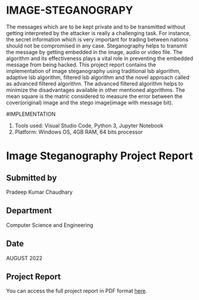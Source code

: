 # IMAGE-STEGANOGRAPY
The messages which are to be kept private and to be transmitted without getting
interpreted by the attacker is really a challenging task. For instance, the secret
information which is very important for trading between nations should not be
compromised in any case. Steganography helps to transmit the message by
getting embedded in the image, audio or video file. The algorithm and its
effectiveness plays a vital role in preventing the embedded message from being
hacked. This project report contains the implementation of image steganography
using traditional lsb algorithm, adaptive lsb algorithm, filtered lsb algorithm and
the novel approach called as advanced filtered algorithm. The advanced filtered
algorithm helps to minimize the disadvantages available in other mentioned
algorithms. The mean square is the matric considered to measure the error
between the cover(original) image and the stego image(image with message bit).

#IMPLEMENTATION
1. Tools used:
Visual Studio Code,
Python 3,
Jupyter Notebook
2. Platform:
Windows OS,
4GB RAM,
64 bits processor

# Image Steganography Project Report

## Submitted by
Pradeep Kumar Chaudhary

## Department
Computer Science and Engineering

## Date
AUGUST 2022

## Project Report
You can access the full project report in PDF format [here](https://drive.google.com/file/d/13hkwQ2ZjNKCnIOAQh9A4A8ljoE7uZ8PH/view?usp=sharing).



